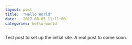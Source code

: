 ```yaml
---
layout: post
title:  "Hello World"
date:   2017-08-05 11:11:00
categories: hello-world
---
```


Test post to set up the initial site. A real post to come soon.
